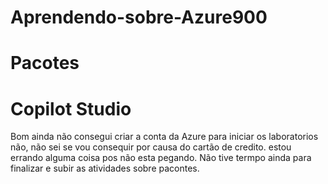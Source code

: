 # Aprendendo-sobre-Azure900
# Pacotes
# Copilot Studio

Bom ainda não consegui criar a conta da Azure para iniciar os laboratorios não, não sei se vou consequir por causa do cartão de credito. estou errando alguma coisa pos não esta pegando.
Não tive termpo ainda para finalizar e subir as atividades sobre pacontes.
